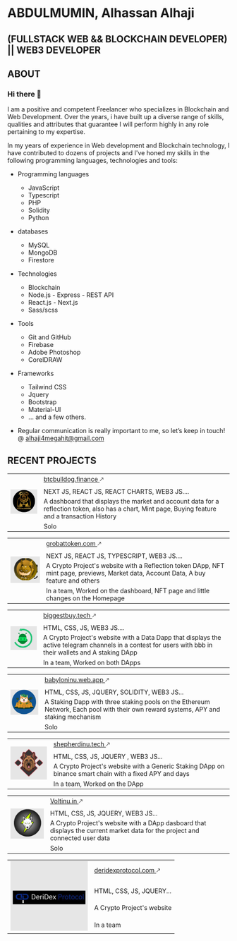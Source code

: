 # ABDULMUMIN, Alhassan Alhaji

## (FULLSTACK WEB && BLOCKCHAIN DEVELOPER) || WEB3 DEVELOPER

## ABOUT

### Hi there 👋

I am a positive and competent Freelancer who specializes in Blockchain and Web Development. Over the years, i have
built up a diverse range of skills, qualities and attributes that guarantee I will perform highly in any role pertaining to my expertise.

In my years of experience in Web development and Blockchain technology, I have contributed to dozens of projects and  I've honed my skills in the following programming languages, technologies and tools:

- Programming languages

  - JavaScript
  - Typescript
  - PHP
  - Solidity
  - Python

- databases

  - MySQL
  - MongoDB
  - Firestore

- Technologies

  - Blockchain
  - Node.js - Express - REST API
  - React.js - Next.js
  - Sass/scss

- Tools

  - Git and GitHub
  - Firebase
  - Adobe Photoshop
  - CorelDRAW

- Frameworks

  - Tailwind CSS
  - Jquery
  - Bootstrap
  - Material-UI
  - ... and a few others.


- Regular communication is really important to me, so let’s keep in touch! @ alhaji4megahit@gmail.com

## RECENT PROJECTS

<table>
  <tr>
    <td rowspan="4">
      <img src="./assets/btcbulldog.png" alt="BTCBULLDOG" />
    </td>
    <td><a href="https://btcbulldog.finance/">btcbulldog.finance </a>&#129109;</td>
  </tr>
  <tr>
    <td>NEXT JS, REACT JS, REACT CHARTS, WEB3 JS....</td>
  </tr>
  <tr>
    <td>A dashboard that displays the market and account data for a reflection token, also has a chart, Mint page, Buying feature and a transaction History</td>
  </tr>
  <tr>
    <td>
      Solo
    </td>
  </tr>
</table>

<table>
  <tr>
    <td rowspan="4">
      <img src="./assets/grobattoken.png" alt="GROBAT TOKEN" />
    </td>
    <td><a href="https://www.grobattoken.com/">grobattoken.com </a>&#129109;</td>
  </tr>
  <tr>
    <td>NEXT JS, REACT JS, TYPESCRIPT, WEB3 JS....</td>
  </tr>
  <tr>
    <td>A Crypto Project's website with a Reflection token DApp, NFT mint page, previews, Market data, Account Data, A buy feature and others</td>
  </tr>
  <tr>
    <td>
      In a team, Worked on the dashboard, NFT page and little changes on the Homepage
    </td>
  </tr>
</table>

<table>
  <tr>
    <td rowspan="4">
      <img src="./assets/biggestbuy.png" alt="BUYBOTCOIN" />
    </td>
    <td><a href="https://biggestbuy.tech/">biggestbuy.tech </a>&#129109;</td>
  </tr>
  <tr>
    <td>HTML, CSS, JS, WEB3 JS....</td>
  </tr>
  <tr>
    <td>A Crypto Project's website with a Data Dapp that displays the active telegram channels in a contest for users with bbb in their wallets and A staking DApp</td>
  </tr>
  <tr>
    <td>
      In a team, Worked on both DApps
    </td>
  </tr>
</table>

<table>
  <tr>
    <td rowspan="4">
      <img src="./assets/babyloninu.png" alt="BABYLONINU" />
    </td>
    <td><a href="https://babyloninu.web.app/">babyloninu.web.app </a>&#129109;</td>
  </tr>
  <tr>
    <td>HTML, CSS, JS, JQUERY, SOLIDITY, WEB3 JS...</td>
  </tr>
  <tr>
    <td>A Staking Dapp with three staking pools on the Ethereum Network, Each pool with their own reward systems, APY and staking mechanism</td>
  </tr>
  <tr>
    <td>
      Solo
    </td>
  </tr>
</table>

<table>
  <tr>
    <td rowspan="4">
      <img src="./assets/shepherdinu.png" alt="SHEPHERDINU" />
    </td>
    <td><a href="https://shepherdinu.tech/">shepherdinu.tech </a>&#129109;</td>
  </tr>
  <tr>
    <td>HTML, CSS, JS, JQUERY , WEB3 JS...</td>
  </tr>
  <tr>
    <td>A Crypto Project's website with a Generic Staking DApp on binance smart chain with a fixed APY and days</td>
  </tr>
  <tr>
    <td>
      In a team, Worked on the DApp
    </td>
  </tr>
</table>

<table>
  <tr>
    <td rowspan="4">
      <img src="./assets/voltinu.png" alt="VOLTINU" />
    </td>
    <td><a href="https://voltinu.in/">Voltinu.in </a>&#129109;</td>
  </tr>
  <tr>
    <td>HTML, CSS, JS, JQUERY, WEB3 JS...</td>
  </tr>
  <tr>
    <td>A Crypto Project's website with a DApp dasboard that displays the current market data for the project and connected user data</td>
  </tr>
  <tr>
    <td>
      Solo
    </td>
  </tr>
</table>

<table>
  <tr>
    <td rowspan="4">
      <img src="./assets/deridex.png" alt="DERIDEX" />
    </td>
    <td><a href="https://deridexprotocol.com/">deridexprotocol.com </a>&#129109;</td>
  </tr>
  <tr>
    <td>HTML, CSS, JS, JQUERY...</td>
  </tr>
  <tr>
    <td>A Crypto Project's website</td>
  </tr>
  <tr>
    <td>
      In a team
    </td>
  </tr>
</table>


<!--
**An0nym0usAng3l/An0nym0usAng3l** is a ✨ _special_ ✨ repository because its `README.md` (this file) appears on your GitHub profile.

Here are some ideas to get you started:

- 🔭 I’m currently working on ...
- 🌱 I’m currently learning ...
- 👯 I’m looking to collaborate on ...
- 🤔 I’m looking for help with ...
- 💬 Ask me about ...
- 📫 How to reach me: ...
- 😄 Pronouns: ...
- ⚡ Fun fact: ...
-->
